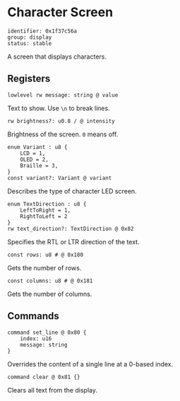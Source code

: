 # Character Screen

    identifier: 0x1f37c56a
    group: display
    status: stable

A screen that displays characters.

## Registers

    lowlevel rw message: string @ value

Text to show. Use `\n` to break lines.

    rw brightness?: u0.8 / @ intensity

Brightness of the screen. `0` means off.

    enum Variant : u8 {
        LCD = 1,
        OLED = 2,
        Braille = 3,
    }
    const variant?: Variant @ variant

Describes the type of character LED screen.

    enum TextDirection : u8 {
        LeftToRight = 1,
        RightToLeft = 2
    }
    rw text_direction?: TextDirection @ 0x82

Specifies the RTL or LTR direction of the text.

    const rows: u8 # @ 0x180

Gets the number of rows.

    const columns: u8 # @ 0x181

Gets the number of columns.

## Commands

    command set_line @ 0x80 {
        index: u16
        message: string
    }

Overrides the content of a single line at a 0-based index.

    command clear @ 0x81 {}

Clears all text from the display.
